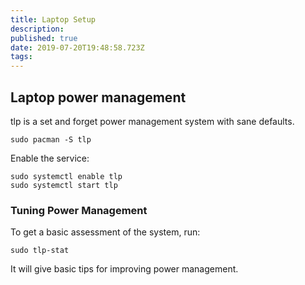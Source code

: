 ```yaml
---
title: Laptop Setup
description: 
published: true
date: 2019-07-20T19:48:58.723Z
tags: 
---
```


## Laptop power management

tlp is a set and forget power management system with sane defaults. 

    sudo pacman -S tlp

Enable the service: 

    sudo systemctl enable tlp
    sudo systemctl start tlp
    
### Tuning Power Management

To get a basic assessment of the system, run: 

    sudo tlp-stat
    
It will give basic tips for improving power management. 
